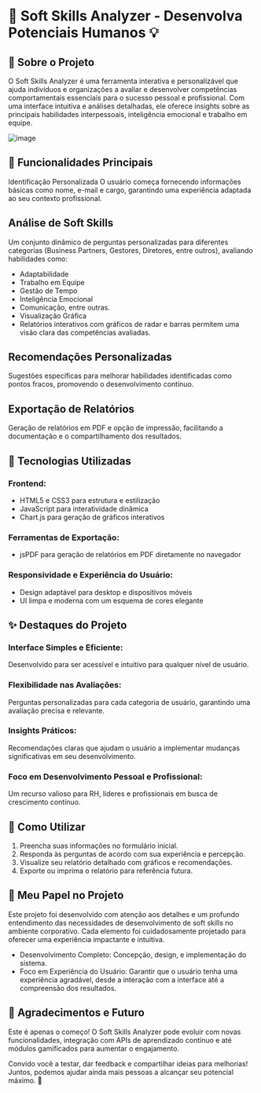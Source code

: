 # 🚀 Soft Skills Analyzer - Desenvolva Potenciais Humanos 💡

## 📌 Sobre o Projeto
O Soft Skills Analyzer é uma ferramenta interativa e personalizável que ajuda indivíduos e organizações a avaliar e desenvolver competências comportamentais essenciais para o sucesso pessoal e profissional. Com uma interface intuitiva e análises detalhadas, ele oferece insights sobre as principais habilidades interpessoais, inteligência emocional e trabalho em equipe.

![image](https://github.com/user-attachments/assets/26ba1c00-07d3-4fd0-9897-3992ae5e4a2e)

## 🎯 Funcionalidades Principais
Identificação Personalizada
O usuário começa fornecendo informações básicas como nome, e-mail e cargo, garantindo uma experiência adaptada ao seu contexto profissional.

## Análise de Soft Skills
Um conjunto dinâmico de perguntas personalizadas para diferentes categorias (Business Partners, Gestores, Diretores, entre outros), avaliando habilidades como:

- Adaptabilidade
- Trabalho em Equipe
- Gestão de Tempo
- Inteligência Emocional
- Comunicação, entre outras.
- Visualização Gráfica
- Relatórios interativos com gráficos de radar e barras permitem uma visão clara das competências avaliadas.

## Recomendações Personalizadas
Sugestões específicas para melhorar habilidades identificadas como pontos fracos, promovendo o desenvolvimento contínuo.

## Exportação de Relatórios
Geração de relatórios em PDF e opção de impressão, facilitando a documentação e o compartilhamento dos resultados.

## 🔧 Tecnologias Utilizadas
### Frontend:

- HTML5 e CSS3 para estrutura e estilização
- JavaScript para interatividade dinâmica
- Chart.js para geração de gráficos interativos

### Ferramentas de Exportação:

- jsPDF para geração de relatórios em PDF diretamente no navegador

### Responsividade e Experiência do Usuário:

- Design adaptável para desktop e dispositivos móveis
- UI limpa e moderna com um esquema de cores elegante

## ✨ Destaques do Projeto
### Interface Simples e Eficiente:
Desenvolvido para ser acessível e intuitivo para qualquer nível de usuário.

### Flexibilidade nas Avaliações:
Perguntas personalizadas para cada categoria de usuário, garantindo uma avaliação precisa e relevante.

### Insights Práticos:
Recomendações claras que ajudam o usuário a implementar mudanças significativas em seu desenvolvimento.

### Foco em Desenvolvimento Pessoal e Profissional:
Um recurso valioso para RH, líderes e profissionais em busca de crescimento contínuo.

## 📌 Como Utilizar
1. Preencha suas informações no formulário inicial.
2. Responda às perguntas de acordo com sua experiência e percepção.
3. Visualize seu relatório detalhado com gráficos e recomendações.
4. Exporte ou imprima o relatório para referência futura.

## 🌟 Meu Papel no Projeto
Este projeto foi desenvolvido com atenção aos detalhes e um profundo entendimento das necessidades de desenvolvimento de soft skills no ambiente corporativo. Cada elemento foi cuidadosamente projetado para oferecer uma experiência impactante e intuitiva.

- Desenvolvimento Completo: Concepção, design, e implementação do sistema.
- Foco em Experiência do Usuário: Garantir que o usuário tenha uma experiência agradável, desde a interação com a interface até a compreensão dos resultados.

## 📣 Agradecimentos e Futuro
Este é apenas o começo! O Soft Skills Analyzer pode evoluir com novas funcionalidades, integração com APIs de aprendizado contínuo e até módulos gamificados para aumentar o engajamento.

Convido você a testar, dar feedback e compartilhar ideias para melhorias! Juntos, podemos ajudar ainda mais pessoas a alcançar seu potencial máximo. 💪
